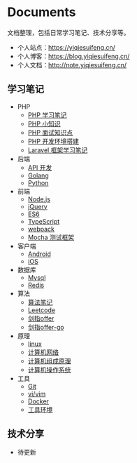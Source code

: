 # Documents

文档整理，包括日常学习笔记、技术分享等。

- 个人站点：https://yiqiesuifeng.cn/
- 个人博客：https://blog.yiqiesuifeng.cn/
- 个人文档：http://note.yiqiesuifeng.cn/

## 学习笔记

- PHP
  - [PHP 学习笔记](./Manual/PHP/PHP.md)
  - [PHP 小知识](./Manual/PHP/PHP-knowledge.md)
  - [PHP 面试知识点](./Manual/PHP/PHP-interview.md)
  - [PHP 开发环境搭建](./Manual/PHP/NMP.md)
  - [Laravel 框架学习笔记](./Manual/PHP/Laravel.md)
- 后端
  - [API 开发](./Manual/api.md)
  - [Golang](./Manual/golang.md)
  - [Python](./Manual/Python.md)
- 前端
  - [Node.js](./Manual/Front-end/node.md)
  - [jQuery](./Manual/Front-end/jQuery.md)
  - [ES6](./Manual/Front-end/ES6.md)
  - [TypeScript](./Manual/Front-end/TypeScript.md)
  - [webpack](./Manual/Front-end/webpack.md)
  - [Mocha 测试框架](./Manual/Front-end/mocha.md)
- 客户端
  - [Android](./Manual/Android.md)
  - [iOS](./Manual/iOS.md)
- 数据库
  - [Mysql](./Manual/Database/Mysql.md)
  - [Redis](./Manual/Database/Redis.md)
- 算法
  - [算法笔记](./Manual/Algorithm/Algorithm.md)
  - [Leetcode](./Manual/Algorithm/Algorithm-leetcode.md)
  - [剑指offer](./Manual/Algorithm/Algorithm-offer.md)
  - [剑指offer-go](./Manual/Algorithm/Algorithm-offer-go.md)
- 原理
  - [linux](./Manual/linux.md)
  - [计算机网络](./Manual/Computer-network.md)
  - [计算机组成原理](./Manual/Computer-organization.md)
  - [计算机操作系统](./Manual/Computer-system.md)
- 工具
  - [Git](./Manual/git.md)
  - [vi/vim](./Manual/vim.md)
  - [Docker](./Manual/docker.md)
  - [工具环境](./Manual/tools.md)

## 技术分享

- 待更新